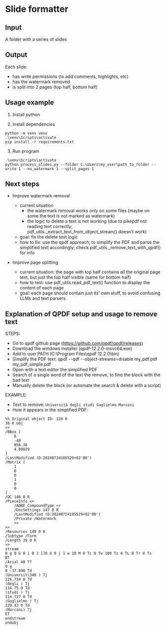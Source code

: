 # Slide formatter

## Input 

A folder with a series of slides

## Output

Each slide:
- has write permissions (to add comments, highlights, etc)
- has the watermark removed
- is split into 2 pages (top half, bottom half)

## Usage example

1) Install python

2) Install dependencies
```
python -m venv venv
.\venv\Scripts\activate
pip install -r requirements.txt
```

3) Run program
```
.\venv\Scripts\activate
python process_slides.py --folder C:\Users\my_user\path_to_folder --write 1 --no_watermark 1 --split_pages 1
```

## Next steps

- Improve watermark removal
    - current situation
        - the watermark removal works only on some files (maybe on some the text is not marked as watermark)
        - the logic to delete a text is not working (due to pikepdf not reading text correctly; pdf_utils._extract_text_from_object_stream() doesn't work)
    - goal: fix the delete text logic
    - how to fix: use the qpdf approach, to simplify the PDF and parse the simplified text accordingly; check pdf_utils._remove_text_with_qpdf() for info

- Improve page splitting
    - current situation: the page with top half contains all the original page text, but just the top half visible (same for bottom half)
    - how to test: use pdf_utils.read_pdf_text() function to display the content of each page
    - goal: each page should contain just its' own stuff, to avoid confusing LLMs and text parsers

## Explanation of QPDF setup and usage to remove text

STEPS:
- Go to qpdf github page (https://github.com/qpdf/qpdf/releases)
- Download the windows installer (qpdf-12.2.0-msvc64.exe)
- Add to user PATH (C:\Program Files\qpdf 12.2.0\bin)
- Simplify the PDF text: qpdf --qdf --object-streams=disable my_pdf.pdf my_pdf_simple.pdf
- Open with a text editor the simplified PDF
- Search of a single word of the text the remove, to find the block with the bad text
- Manually delete the block (or automate the search & delete with a script)

EXAMPLE:
- Text to remove: `Università degli studi Guglielmo Marconi`
- How it appears in the simplified PDF:
```
%% Original object ID: 126 0
38 0 obj
<<
/BBox [
    0
    -48
    856.36
    4.80029
]
/LastModified (D:20240724105529+02'00')
/Matrix [
    1
    0
    0
    1
    0
    0
]
/OC 146 0 R
/PieceInfo <<
    /ADBE_CompoundType <<
    /DocSettings 147 0 R
    /LastModified (D:20240724105529+02'00')
    /Private /Watermark
    >>
>>
/Resources 149 0 R
/Subtype /Form
/Length 39 0 R
>>
stream
0 g 0 G 0 i 0 J []0 d 0 j 1 w 10 M 0 Tc 0 Tw 100 Tz 0 TL 0 Tr 0 Ts
BT
/Arial 48 Tf
0 g
0 -37.898 Td
(Universit\340 ) Tj
226.734 0 Td
(degli ) Tj
114.75 0 Td
(studi ) Tj
114.727 0 Td
(Guglielmo ) Tj
229.43 0 Td
(Marconi) Tj
ET
endstream
endobj
```